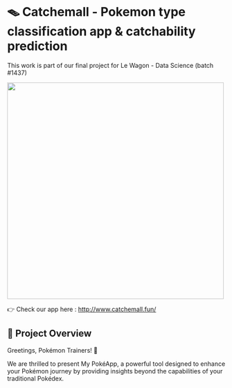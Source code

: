 # 🪤 Catchemall - Pokemon type classification app & catchability prediction
This work is part of our final project for Le Wagon - Data Science (batch #1437)

<img src='https://i.pinimg.com/originals/d5/d5/33/d5d5333d5085402243e6c642f764f4b8.gif'  width="500">

👉 Check our app here : http://www.catchemall.fun/


## 🤖 Project Overview
Greetings, Pokémon Trainers! 🎉

We are thrilled to present My PokéApp, a powerful tool designed to enhance your Pokémon journey by providing insights beyond the capabilities of your traditional Pokédex.
